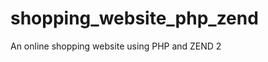 shopping_website_php_zend
=========================

An online shopping website using PHP and ZEND 2
